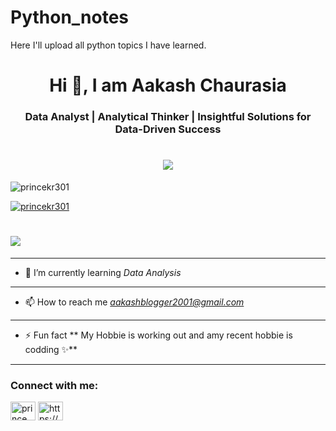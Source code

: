 # Python_notes
Here I'll upload all python topics I have learned.

<h1 align="center">Hi 👋, I  am Aakash Chaurasia</h1>
<h3 align="center">Data Analyst | Analytical Thinker | Insightful Solutions for Data-Driven Success</h3>

<h1 align="center">
 <img src="https://github.com/princekr301/princekr301/blob/main/Linkedin_Heading.png](https://www.google.com/url?sa=i&url=https%3A%2F%2Fwww.shiksha.com%2Fonline-courses%2Fwhat-is-data-analyst-dg439&psig=AOvVaw250X2P1HLHAx4cOCYRKmFC&ust=1719070630149000&source=images&cd=vfe&opi=89978449&ved=0CBEQjRxqFwoTCNj4v6OD7YYDFQAAAAAdAAAAABAE" />
</h1>



<p align="left"> <img src="https://komarev.com/ghpvc/?username=princekr301&label=Profile%20views&color=0e75b6&style=flat" alt="princekr301" /> </p>

<p align="left"> <a href="https://github.com/ryo-ma/github-profile-trophy"><img src="https://github-profile-trophy.vercel.app/?username=princekr301" alt="princekr301" /></a> </p>


<h1 align="left">
 <img src="https://www.bing.com/th/id/OGC.3db4efc7212aa4ce72d20434bc9062bd?pid=1.7&rurl=https%3a%2f%2f68.media.tumblr.com%2f2dd4d7ffef659c784463a8550fc5c937%2ftumblr_nmlzen6xr71te4bufo1_400.gif&ehk=9lkUqrvySmzAPXcgD3QT9AMrpCgI8sEDNSk3ZSn0%2fuY%3d" />
</h1>


-------------------------------------------------------------------------------------------------------------------------------------------------------------
- 🌱 I’m currently learning *Data Analysis*
------------------------------------------------------------------------------------------------------------------------------------------------------------
- 📫 How to reach me *aakashblogger2001@gmail.com*
------------------------------------------------------------------------------------------------------------------------------------------------------------
- ⚡ Fun fact ** My Hobbie is working out and amy recent hobbie is codding ✨**
------------------------------------------------------------------------------------------------------------------------------------------------------------
<h3 align="left">Connect with me:</h3>
<p align="left">
<a href="https://www.linkedin.com/in/aakash-chaurasia-7060b6211/" target="blank"><img align="center" src="https://raw.githubusercontent.com/rahuldkjain/github-profile-readme-generator/master/src/images/icons/Social/linked-in-alt.svg" alt="prince kumar" height="30" width="40" /></a>
<a href="itsmeprince" target="blank"><img align="center" src="https://raw.githubusercontent.com/rahuldkjain/github-profile-readme-generator/master/src/images/icons/Social/instagram.svg" alt="https://www.instagram.com/aakashashu100/" height="30" width="40" /></a>
